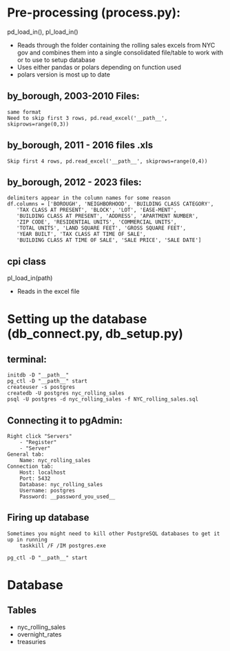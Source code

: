 # Pre-processing (process.py):
pd_load_in(), pl_load_in()
* Reads through the folder containing the rolling sales excels from NYC gov and combines them into a single consolidated file/table to work with or to use to setup database
* Uses either pandas or polars depending on function used
* polars version is most up to date

## by_borough, 2003-2010 Files:
    same format
    Need to skip first 3 rows, pd.read_excel('__path__', skiprows=range(0,3))

## by_borough, 2011 - 2016 files .xls
    Skip first 4 rows, pd.read_excel('__path__', skiprows=range(0,4))

## by_borough, 2012 - 2023 files:
    delimiters appear in the column names for some reason
    df.columns = ['BOROUGH', 'NEIGHBORHOOD', 'BUILDING CLASS CATEGORY',
       'TAX CLASS AT PRESENT', 'BLOCK', 'LOT', 'EASE-MENT',
       'BUILDING CLASS AT PRESENT', 'ADDRESS', 'APARTMENT NUMBER',
       'ZIP CODE', 'RESIDENTIAL UNITS', 'COMMERCIAL UNITS',
       'TOTAL UNITS', 'LAND SQUARE FEET', 'GROSS SQUARE FEET',
       'YEAR BUILT', 'TAX CLASS AT TIME OF SALE',
       'BUILDING CLASS AT TIME OF SALE', 'SALE PRICE', 'SALE DATE']

## cpi class
pl_load_in(path)
* Reads in the excel file

# Setting up the database (db_connect.py, db_setup.py)
## terminal:
    initdb -D "__path__"
    pg_ctl -D "__path__" start
    createuser -s postgres
    createdb -U postgres nyc_rolling_sales
    psql -U postgres -d nyc_rolling_sales -f NYC_rolling_sales.sql

## Connecting it to pgAdmin:
    Right click "Servers"
        - "Register"
        - "Server"
    General tab:
        Name: nyc_rolling_sales
    Connection tab:
        Host: localhost
        Port: 5432
        Database: nyc_rolling_sales
        Username: postgres
        Password: __password_you_used__

## Firing up database
    Sometimes you might need to kill other PostgreSQL databases to get it up in running
        taskkill /F /IM postgres.exe
    
    pg_ctl -D "__path__" start

# Database
## Tables
* nyc_rolling_sales
* overnight_rates
* treasuries
